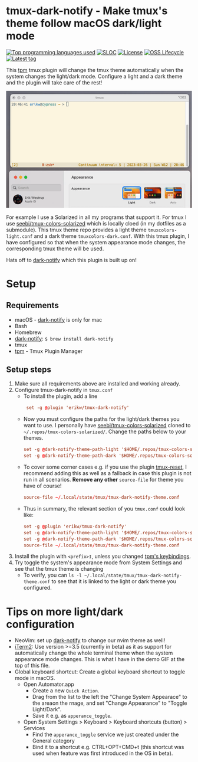 # tmux-dark-notify - Make tmux's theme follow macOS dark/light mode 
[![Top programming languages used](https://img.shields.io/github/languages/top/erikw/tmux-dark-notify)](#)
[![SLOC](https://img.shields.io/tokei/lines/github/erikw/tmux-dark-notify?logo=codefactor&logoColor=lightgrey)](#)
[![License](https://img.shields.io/github/license/erikw/tmux-dark-notify?color=informational)](LICENSE.txt)
[![OSS Lifecycle](https://img.shields.io/osslifecycle/erikw/tmux-dark-notify)](https://github.com/Netflix/osstracker)
[![Latest tag](https://img.shields.io/github/v/tag/erikw/tmux-dark-notify)](https://github.com/erikw/tmux-powerline/tags)

This [tpm](https://github.com/tmux-plugins/tpm) tmux plugin will change the tmux theme automatically when the system changes the light/dark mode. Configure a light and a dark theme and the plugin will take care of the rest!

![Demo of changing system theme](demo.gif)


For example I use a Solarized in all my programs that support it. For tmux I use [seebi/tmux-colors-solarized](https://github.com/seebi/tmux-colors-solarized) which is locally cloed (in my dotfiles as a submodule). This tmux theme repo provides a light theme `tmuxcolors-light.conf` and a dark theme `tmuxcolors-dark.conf`. With this tmux plugin, I have configured so that when the system appearance mode changes, the corresponding tmux theme will be used.

Hats off to [dark-notify](https://github.com/cormacrelf/dark-notify) which this plugin is built up on!

# Setup
## Requirements
* macOS - [dark-notify](https://github.com/cormacrelf/dark-notify) is only for mac
* Bash
* Homebrew
* [dark-notify](https://github.com/cormacrelf/dark-notify): `$ brew install dark-notify`
* tmux
* [tpm](https://github.com/tmux-plugins/tpm) - Tmux Plugin Manager

## Setup steps
1. Make sure all requirements above are installed and working already.
2. Configure tmux-dark-notify in `tmux.conf`
   * To install the plugin, add a line 
     ```conf
      set -g @plugin 'erikw/tmux-dark-notify'
     ```
   * Now you must configure the paths for the light/dark themes you want to use. I personally have [seebi/tmux-colors-solarized](https://github.com/seebi/tmux-colors-solarized) cloned to `~/.repos/tmux-colors-solarized/`. Change the paths below to your themes.
     ```conf
     set -g @dark-notify-theme-path-light '$HOME/.repos/tmux-colors-solarized/tmuxcolors-light.conf'
     set -g @dark-notify-theme-path-dark '$HOME/.repos/tmux-colors-solarized/tmuxcolors-dark.conf'
     ```
   * To cover some corner cases e.g. if you use the plugin [tmux-reset](https://github.com/hallazzang/tmux-reset), I recommend adding this as well as a fallback in case this plugin is not run in all scenarios. **Remove any other** `source-file` for theme you have of course!
     ```conf
     source-file ~/.local/state/tmux/tmux-dark-notify-theme.conf
     ```
   * Thus in summary, the relevant section of you `tmux.conf` could look like:
     ```conf
     set -g @plugin 'erikw/tmux-dark-notify'
     set -g @dark-notify-theme-path-light '$HOME/.repos/tmux-colors-solarized/tmuxcolors-light.conf'
     set -g @dark-notify-theme-path-dark '$HOME/.repos/tmux-colors-solarized/tmuxcolors-dark.conf'
     source-file ~/.local/state/tmux/tmux-dark-notify-theme.conf
     ```
3. Install the plugin with `<prefix>I`, unless you changed [tpm's keybindings](https://github.com/tmux-plugins/tpm#key-bindings).
4. Try toggle the system's appearance mode from System Settings and see that the tmux theme is changing
   * To verify, you can `ls -l ~/.local/state/tmux/tmux-dark-notify-theme.conf` to see that it is linked to the light or dark theme you configured.



# Tips on more light/dark configuration
* NeoVim: set up [dark-notify](https://github.com/cormacrelf/dark-notify) to change our nvim theme as well!
* [iTerm2](https://iterm2.com/downloads.html): Use version >=3.5 (currently in beta) as it as support for automatically change the whole terminal theme when the system appearance mode changes. This is what I have in the demo GIF at the top of this file.
* Global keyboard shortcut: Create a global keyboard shortcut to toggle mode in macOS.
  * Open Automator.app
    * Create a new `Quick Action`.
    * Drag from the list to the left the  "Change System Appearace" to the areaon the rnage, and set "Change Appearance" to "Toggle Light/Dark".
    * Save it e.g. as `apperance_toggle`.
  * Open System Settings > Keyboard > Keyboard shortcuts (button) > Services
    * Find the `apperance_toggle` service we just created under the General category
    * Bind it to a shortcut e.g.  CTRL+OPT+CMD+t (this shortcut was used when feature was first introduced in the OS in beta).
